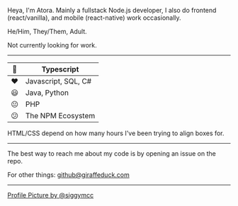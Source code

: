 Heya, I'm Atora. Mainly a fullstack Node.js developer, I also do frontend (react/vanilla), and mobile (react-native) work occasionally.

He/Him, They/Them, Adult.

Not currently looking for work.

---

|💙| Typescript |
| - | - |
|❤️| Javascript, SQL, C# |
|😃| Java, Python |
|😐| PHP |
|😕| The NPM Ecosystem |

HTML/CSS depend on how many hours I've been trying to align boxes for.

---

The best way to reach me about my code is by opening an issue on the repo.

For other things: github@giraffeduck.com

---

[Profile Picture by @siggymcc](https://twitter.com/siggymcc/status/1428758737712336898)
